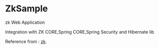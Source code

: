 # ZkSample
zk Web Application   

Integration with ZK CORE,Spring CORE,Spring Security and Hibernate lib


Reference from : [zk](https://www.zkoss.org/).